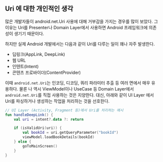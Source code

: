 ## Uri 에 대한 개인적인 생각

많은 개발자들이 android.net.Uri 사용에 대해 거부감을 가지는 경우를 많이 보았다.
그 이유는 Uri를 Presenter나 Domain Layer에서 사용하면 Android 프레임워크에 의존성이 생기기 때문이다.

하지만 실제 Android 개발에서는 다음과 같이 Uri를 다루는 일이 꽤나 자주 발생한다.
- 딥링크(AppLink, DeepLink)
- 웹 URL
- 인텐트(Intent)
- 콘텐츠 프로바이더(ContentProvider)

이때 `android.net.Uri`는 인코딩, 디코딩, 쿼리 파라미터 추출 등 여러 면에서 매우 유용하다.
물론 나 역시 ViewModel이나 UseCase 등 Domain Layer에서 `android.net.Uri`를 직접 사용하는 것은 지양한다.
대신, 아래와 같이 UI Layer 에서 Uri를 파싱하거나 생성하는 작업을 처리하는 것을 선호한다.

```kotlin
// UI Layer (Activity, Fragment 등)에서 Uri를 처리하는 예시
fun handleDeepLink() {
    val uri = intent?.data ?: return

    if (isValidUri(uri)) {
        val bookId = uri.getQueryParameter("bookId")
        viewModel.loadBookDetails(bookId)
    } else {
        goToMainScreen()
    }
}

```
